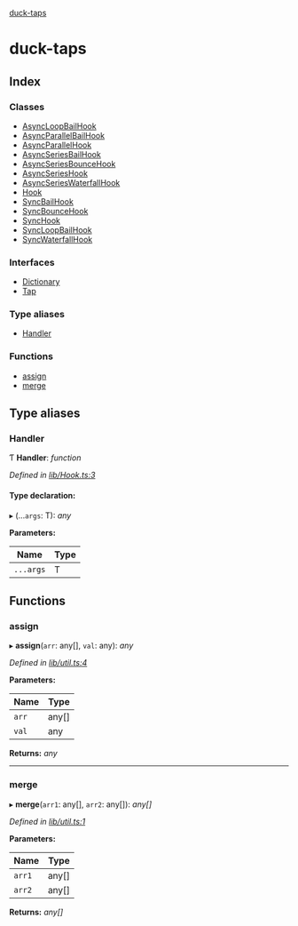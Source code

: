 [duck-taps](README.md)

# duck-taps

## Index

### Classes

* [AsyncLoopBailHook](classes/asyncloopbailhook.md)
* [AsyncParallelBailHook](classes/asyncparallelbailhook.md)
* [AsyncParallelHook](classes/asyncparallelhook.md)
* [AsyncSeriesBailHook](classes/asyncseriesbailhook.md)
* [AsyncSeriesBounceHook](classes/asyncseriesbouncehook.md)
* [AsyncSeriesHook](classes/asyncserieshook.md)
* [AsyncSeriesWaterfallHook](classes/asyncserieswaterfallhook.md)
* [Hook](classes/hook.md)
* [SyncBailHook](classes/syncbailhook.md)
* [SyncBounceHook](classes/syncbouncehook.md)
* [SyncHook](classes/synchook.md)
* [SyncLoopBailHook](classes/syncloopbailhook.md)
* [SyncWaterfallHook](classes/syncwaterfallhook.md)

### Interfaces

* [Dictionary](interfaces/dictionary.md)
* [Tap](interfaces/tap.md)

### Type aliases

* [Handler](README.md#handler)

### Functions

* [assign](README.md#assign)
* [merge](README.md#merge)

## Type aliases

###  Handler

Ƭ **Handler**: *function*

*Defined in [lib/Hook.ts:3](https://github.com/JonasKruckenberg/duck-taps/blob/57c0009/lib/Hook.ts#L3)*

#### Type declaration:

▸ (...`args`: T): *any*

**Parameters:**

Name | Type |
------ | ------ |
`...args` | T |

## Functions

###  assign

▸ **assign**(`arr`: any[], `val`: any): *any*

*Defined in [lib/util.ts:4](https://github.com/JonasKruckenberg/duck-taps/blob/57c0009/lib/util.ts#L4)*

**Parameters:**

Name | Type |
------ | ------ |
`arr` | any[] |
`val` | any |

**Returns:** *any*

___

###  merge

▸ **merge**(`arr1`: any[], `arr2`: any[]): *any[]*

*Defined in [lib/util.ts:1](https://github.com/JonasKruckenberg/duck-taps/blob/57c0009/lib/util.ts#L1)*

**Parameters:**

Name | Type |
------ | ------ |
`arr1` | any[] |
`arr2` | any[] |

**Returns:** *any[]*
